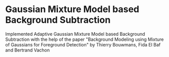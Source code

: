 # Gaussian Mixture Model based Background Subtraction
Implemented Adaptive Gaussian Mixture Model based Background Subtraction with the help of the paper "Background Modeling using Mixture of Gaussians for Foreground Detection" by Thierry Bouwmans, Fida El Baf and Bertrand Vachon
